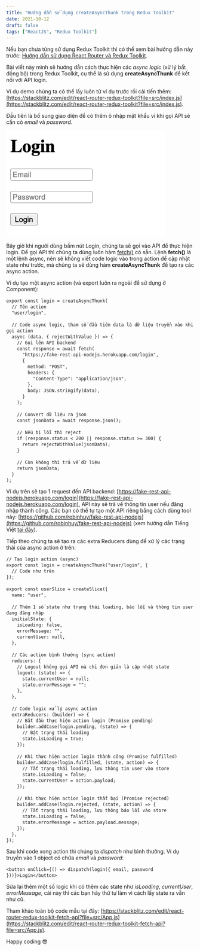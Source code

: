 ```yaml
---
title: "Hướng dẫn sử dụng createAsyncThunk trong Redux Toolkit"
date: 2021-10-12
draft: false
tags: ["ReactJS", "Redux Toolkit"]
---
```


Nếu bạn chưa từng sử dụng Redux Toolkit thì có thể xem bài hướng dẫn này trước: [Hướng dẫn sử dụng React Router và Redux Toolkit](/blog/huong-dan-su-dung-react-router-va-redux-toolkit).

Bài viết này mình sẽ hướng dẫn cách thực hiện các _async logic_ (xử lý bất đồng bộ) trong Redux Toolkit, cụ thể là sử dụng **createAsyncThunk** để kết nối với API login.

Ví dụ demo chúng ta có thể lấy luôn từ ví dụ trước rồi cải tiến thêm: [https://stackblitz.com/edit/react-router-redux-toolkit?file=src/index.js](https://stackblitz.com/edit/react-router-redux-toolkit?file=src/index.js).

Đầu tiên là bổ sung giao diện để có thêm ô nhập mật khẩu vì khi gọi API sẽ cần có _email_ và _password_.

![Login form](/images/login-form-demo.png)

Bây giờ khi người dùng bấm nút Login, chúng ta sẽ gọi vào API để thực hiện login. Để gọi API thì chúng ta dùng luôn hàm [fetch()](https://developer.mozilla.org/en-US/docs/Web/API/Fetch_API) có sẵn. Lệnh **fetch()** là một lệnh async, nên sẽ không viết code logic vào trong action để cập nhật state như trước, mà chúng ta sẽ dùng hàm **createAsyncThunk** để tạo ra các async action.

Ví dụ tạo một async action (và export luôn ra ngoài để sử dụng ở Component):

```react
export const login = createAsyncThunk(
  // Tên action
  "user/login",

  // Code async logic, tham số đầu tiên data là dữ liệu truyền vào khi gọi action
  async (data, { rejectWithValue }) => {
    // Gọi lên API backend
    const response = await fetch(
      "https://fake-rest-api-nodejs.herokuapp.com/login",
      {
        method: "POST",
        headers: {
          "Content-Type": "application/json",
        },
        body: JSON.stringify(data),
      }
    );

    // Convert dữ liệu ra json
    const jsonData = await response.json();

    // Nếu bị lỗi thì reject
    if (response.status < 200 || response.status >= 300) {
      return rejectWithValue(jsonData);
    }

    // Còn không thì trả về dữ liệu
    return jsonData;
  }
);
```

Ví dụ trên sẽ tạo 1 request đến API backend: [https://fake-rest-api-nodejs.herokuapp.com/login](https://fake-rest-api-nodejs.herokuapp.com/login), API này sẽ trả về thông tin user nếu đăng nhập thành công. Các bạn có thể tự tạo một API riêng bằng cách dùng tool này: [https://github.com/robinhuy/fake-rest-api-nodejs](https://github.com/robinhuy/fake-rest-api-nodejs) (xem hướng dẫn Tiếng Việt [tại đây](/blog/tao-1-rest-api-phuc-vu-cho-muc-dich-hoc-tap-trong-30-giay)).

Tiếp theo chúng ta sẽ tạo ra các extra Reducers dùng để xử lý các trạng thái của async action ở trên:

```react
// Tạo login action (async)
export const login = createAsyncThunk("user/login", {
  // Code như trên
});

export const userSlice = createSlice({
  name: "user",

  // Thêm 1 số state như trạng thái loading, báo lỗi và thông tin user đang đăng nhập
  initialState: {
    isLoading: false,
    errorMessage: "",
    currentUser: null,
  },

  // Các action bình thường (sync action)
  reducers: {
    // Logout không gọi API mà chỉ đơn giản là cập nhật state
    logout: (state) => {
      state.currentUser = null;
      state.errorMessage = "";
    },
  },

  // Code logic xử lý async action
  extraReducers: (builder) => {
    // Bắt đầu thực hiện action login (Promise pending)
    builder.addCase(login.pending, (state) => {
      // Bật trạng thái loading
      state.isLoading = true;
    });

    // Khi thực hiện action login thành công (Promise fulfilled)
    builder.addCase(login.fulfilled, (state, action) => {
      // Tắt trạng thái loading, lưu thông tin user vào store
      state.isLoading = false;
      state.currentUser = action.payload;
    });

    // Khi thực hiện action login thất bại (Promise rejected)
    builder.addCase(login.rejected, (state, action) => {
      // Tắt trạng thái loading, lưu thông báo lỗi vào store
      state.isLoading = false;
      state.errorMessage = action.payload.message;
    });
  },
});
```

Sau khi code xong action thì chúng ta _dispatch_ như bình thường. Ví dụ truyền vào 1 object có chứa _email_ và _password_:

```react
<button onClick={() => dispatch(login({ email, password }))}>Login</button>
```

Sửa lại thêm một số logic khi có thêm các state như _isLoading_, _currentUser_, _errorMessage_, cái này thì các bạn hãy thử tự làm vì cách lấy state ra vẫn như cũ.

Tham khảo toàn bộ code mẫu tại đây: [https://stackblitz.com/edit/react-router-redux-toolkit-fetch-api?file=src/App.js](https://stackblitz.com/edit/react-router-redux-toolkit-fetch-api?file=src/App.js).

Happy coding 😎
